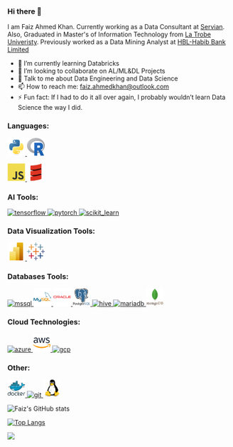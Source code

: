 ### Hi there 👋
I am Faiz Ahmed Khan. Currently working as a Data Consultant at [Servian](https://www.servian.com/). Also, Graduated in Master's of Information Technology from [La Trobe Univeristy](https://www.latrobe.edu.au/). Previously worked as a Data Mining Analyst at [HBL-Habib Bank Limited](https://www.hbl.com/)

<!--
**itsfk/itsfk** is a ✨ _special_ ✨ repository because its `README.md` (this file) appears on your GitHub profile.
- 🤔 I’m looking for help with 
Here are some ideas to get you started:
-->

- 🌱 I’m currently learning Databricks
- 👯 I’m looking to collaborate on AL/ML&DL Projects
- 💬 Talk to me about Data Engineering and Data Science
- 📫 How to reach me: faiz.ahmedkhan@outlook.com
- ⚡ Fun fact: If I had to do it all over again, I probably wouldn’t learn Data Science the way I did.

<h3 align="left">Languages:</h3>
<p align="left"> <a href="https://www.python.org" target="_blank" rel="noreferrer"> <img src="https://raw.githubusercontent.com/devicons/devicon/master/icons/python/python-original.svg" alt="python" width="40" height="40"/><a href="https://www.r-project.org/" target="_blank" rel="noreferrer"> <img src="https://github.com/itsfk/itsfk/blob/main/Assests/724px-R_logo.svg.png" alt="r" width="40" height="40"/></a> </a><p align="left"> <a href="https://developer.mozilla.org/en-US/docs/Web/JavaScript" target="_blank" rel="noreferrer"> <img src="https://raw.githubusercontent.com/devicons/devicon/master/icons/javascript/javascript-original.svg" alt="javascript" width="40" height="40"/> </a><a href="https://www.scala-lang.org" target="_blank" rel="noreferrer"> <img src="https://raw.githubusercontent.com/devicons/devicon/master/icons/scala/scala-original.svg" alt="scala" width="40" height="40"/> </a></p>
<h3 align="left">AI Tools:</h3>
<p align="left"> <a href="https://www.tensorflow.org" target="_blank" rel="noreferrer"> <img src="https://www.vectorlogo.zone/logos/tensorflow/tensorflow-icon.svg" alt="tensorflow" width="40" height="40"/> </a><a href="https://pytorch.org/" target="_blank" rel="noreferrer"> <img src="https://www.vectorlogo.zone/logos/pytorch/pytorch-icon.svg" alt="pytorch" width="40" height="40"/> </a> <a href="https://scikit-learn.org/" target="_blank" rel="noreferrer"> <img src="https://upload.wikimedia.org/wikipedia/commons/0/05/Scikit_learn_logo_small.svg" alt="scikit_learn" width="40" height="40"/> </a> </p>
<h3 align="left">Data Visualization Tools:</h3>
<p align="left"><a href="https://powerbi.microsoft.com/" target="_blank" rel="noreferrer"> <img src="https://github.com/itsfk/itsfk/blob/main/Assests/630px-New_Power_BI_Logo.svg.png" alt="powerbi" width="40" height="40"/></a><a href="https://www.tableau.com/" target="_blank" rel="noreferrer"> <img src="https://github.com/itsfk/itsfk/blob/main/Assests/tableau-software.svg" alt="tableau" width="40" height="40"/></a></p>
<h3 align="left">Databases Tools:</h3>
<p align="left"><a href="https://www.microsoft.com/en-us/sql-server" target="_blank" rel="noreferrer"> <img src="https://www.svgrepo.com/show/303229/microsoft-sql-server-logo.svg" alt="mssql" width="40" height="40"/> </a> <a href="https://www.mysql.com/" target="_blank" rel="noreferrer"> <img src="https://raw.githubusercontent.com/devicons/devicon/master/icons/mysql/mysql-original-wordmark.svg" alt="mysql" width="40" height="40"/> </a> <a href="https://www.oracle.com/" target="_blank" rel="noreferrer"> <img src="https://raw.githubusercontent.com/devicons/devicon/master/icons/oracle/oracle-original.svg" alt="oracle" width="40" height="40"/> </a> <a href="https://www.postgresql.org" target="_blank" rel="noreferrer"> <img src="https://raw.githubusercontent.com/devicons/devicon/master/icons/postgresql/postgresql-original-wordmark.svg" alt="postgresql" width="40" height="40"/> </a><a href="https://hive.apache.org/" target="_blank" rel="noreferrer"> <img src="https://www.vectorlogo.zone/logos/apache_hive/apache_hive-icon.svg" alt="hive" width="40" height="40"/> </a> <a href="https://mariadb.org/" target="_blank" rel="noreferrer"> <img src="https://www.vectorlogo.zone/logos/mariadb/mariadb-icon.svg" alt="mariadb" width="40" height="40"/> </a> <a href="https://www.mongodb.com/" target="_blank" rel="noreferrer"> <img src="https://raw.githubusercontent.com/devicons/devicon/master/icons/mongodb/mongodb-original-wordmark.svg" alt="mongodb" width="40" height="40"/> </a> </p>
<h3 align="left">Cloud Technologies:</h3>
<p align="left"> <a href="https://azure.microsoft.com/en-in/" target="_blank" rel="noreferrer"> <img src="https://www.vectorlogo.zone/logos/microsoft_azure/microsoft_azure-icon.svg" alt="azure" width="40" height="40"/> </a><a href="https://aws.amazon.com" target="_blank" rel="noreferrer"> <img src="https://raw.githubusercontent.com/devicons/devicon/master/icons/amazonwebservices/amazonwebservices-original-wordmark.svg" alt="aws" width="40" height="40"/> </a><a href="https://cloud.google.com" target="_blank" rel="noreferrer"> <img src="https://www.vectorlogo.zone/logos/google_cloud/google_cloud-icon.svg" alt="gcp" width="40" height="40"/> </a></p>
<h3 align="left">Other:</h3> 
<p align="left"> <a href="https://www.docker.com/" target="_blank" rel="noreferrer"> <img src="https://raw.githubusercontent.com/devicons/devicon/master/icons/docker/docker-original-wordmark.svg" alt="docker" width="40" height="40"/> </a> <a href="https://git-scm.com/" target="_blank" rel="noreferrer"> <img src="https://www.vectorlogo.zone/logos/git-scm/git-scm-icon.svg" alt="git" width="40" height="40"/> </a><a href="https://www.linux.org/" target="_blank" rel="noreferrer"> <img src="https://raw.githubusercontent.com/devicons/devicon/master/icons/linux/linux-original.svg" alt="linux" width="40" height="40"/> </a> </p>

![Faiz's GitHub stats](https://github-readme-stats.vercel.app/api?username=itsfk&show_icons=true&theme=simple)

[![Top Langs](https://github-readme-stats.vercel.app/api/top-langs/?username=itsfk)](https://github.com/itsfk/github-readme-stats)

![](https://komarev.com/ghpvc/?username=itsfk)


